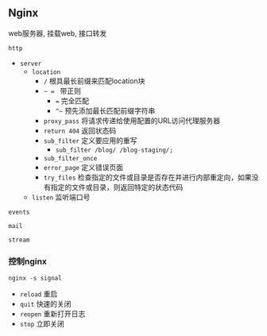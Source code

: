 ## Nginx

web服务器, 挂载web, 接口转发

`http`

+ `server`
  + `location` 
    + `/`  根具最长前缀来匹配location块
    + `~ = ` 带正则
      + `=` 完全匹配
      + `^~` 预先添加最长匹配前缀字符串
    + `proxy_pass` 将请求传递给使用配置的URL访问代理服务器
    +  `return 404` 返回状态码
    + `sub_filter` 定义要应用的重写
      + `sub_filter /blog/ /blog-staging/;`
    + `sub_filter_once` 
    + `error_page`  定义错误页面
    + `try_files` 检查指定的文件或目录是否存在并进行内部重定向，如果没有指定的文件或目录，则返回特定的状态代码
  + `listen`  监听端口号

`events`

`mail`

`stream`

### 控制nginx

`nginx -s signal`

+ `reload`  重启
+ `quit` 快速的关闭
+ `reopen` 重新打开日志
+ `stop`  立即关闭